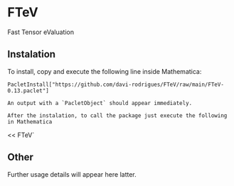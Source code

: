 # FTeV
Fast Tensor eValuation

## Instalation
To install, copy and execute the following line inside Mathematica:
```
PacletInstall["https://github.com/davi-rodrigues/FTeV/raw/main/FTeV-0.13.paclet"]

An output with a `PacletObject` should appear immediately. 

After the instalation, to call the package just execute the following in Mathematica
```
<< FTeV`

## Other

Further usage details will appear here latter.
